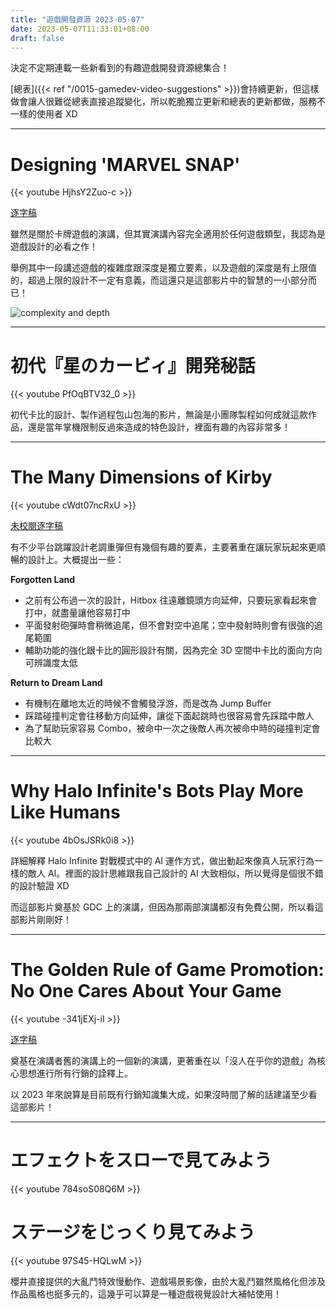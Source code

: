 ```yaml
---
title: "遊戲開發資源 2023-05-07"
date: 2023-05-07T11:33:01+08:00
draft: false
---
```


決定不定期連載一些新看到的有趣遊戲開發資源總集合！

[總表]({{< ref "/0015-gamedev-video-suggestions" >}})會持續更新，但這樣做會讓人很難從總表直接追蹤變化，所以乾脆獨立更新和總表的更新都做，服務不一樣的使用者 XD

---

# Designing 'MARVEL SNAP'

{{< youtube HjhsY2Zuo-c >}}

[逐字稿](https://blog.chosenconcept.dev/GDC-transcript/transcript.html?v=HjhsY2Zuo-c&l=en)

雖然是關於卡牌遊戲的演講，但其實演講內容完全適用於任何遊戲類型，我認為是遊戲設計的必看之作！

舉例其中一段講述遊戲的複雜度跟深度是獨立要素，以及遊戲的深度是有上限值的，超過上限的設計不一定有意義，而這還只是這部影片中的智慧的一小部分而已！

![complexity and depth](/images/posts/game-design/0015/13.png)

---

# 初代『星のカービィ』開発秘話

{{< youtube PfOqBTV32_0 >}}

初代卡比的設計、製作過程包山包海的影片，無論是小團隊製程如何成就這款作品，還是當年掌機限制反過來造成的特色設計，裡面有趣的內容非常多！

---

# The Many Dimensions of Kirby

{{< youtube cWdt07ncRxU >}}

[未校閱逐字稿](https://blog.chosenconcept.dev/GDC-transcript/transcript.html?v=cWdt07ncRxU&l=en)

有不少平台跳躍設計老調重彈但有幾個有趣的要素，主要著重在讓玩家玩起來更順暢的設計上。大概提出一些：

**Forgotten Land**

- 之前有公布過一次的設計，Hitbox 往遠離鏡頭方向延伸，只要玩家看起來會打中，就盡量讓他容易打中
- 平面發射砲彈時會稍微追尾，但不會對空中追尾；空中發射時則會有很強的追尾範圍
- 輔助功能的強化跟卡比的圓形設計有關，因為完全 3D 空間中卡比的面向方向可辨識度太低

**Return to Dream Land**

- 有機制在離地太近的時候不會觸發浮游，而是改為 Jump Buffer
- 踩踏碰撞判定會往移動方向延伸，讓從下面起跳時也很容易會先踩踏中敵人
- 為了幫助玩家容易 Combo，被命中一次之後敵人再次被命中時的碰撞判定會比較大

---

# Why Halo Infinite's Bots Play More Like Humans

{{< youtube 4bOsJSRk0i8 >}}

詳細解釋 Halo Infinite 對戰模式中的 AI 運作方式，做出動起來像真人玩家行為一樣的敵人 AI。裡面的設計思維跟我自己設計的 AI 大致相似，所以覺得是個很不錯的設計驗證 XD

而這部影片奠基於 GDC 上的演講，但因為那兩部演講都沒有免費公開，所以看這部影片剛剛好！

---

# The Golden Rule of Game Promotion: No One Cares About Your Game

{{< youtube -341jEXj-iI >}}

[逐字稿](https://blog.chosenconcept.dev/GDC-transcript/transcript.html?v=-341jEXj-iI&l=en)

奠基在演講者舊的演講上的一個新的演講，更著重在以「沒人在乎你的遊戲」為核心思想進行所有行銷的詮釋上。

以 2023 年來說算是目前既有行銷知識集大成，如果沒時間了解的話建議至少看這部影片！

---

# エフェクトをスローで見てみよう

{{< youtube 784soS08Q6M >}}

# ステージをじっくり見てみよう

{{< youtube 97S45-HQLwM >}}

櫻井直接提供的大亂鬥特效慢動作、遊戲場景影像，由於大亂鬥雖然風格化但涉及作品風格也挺多元的，這幾乎可以算是一種遊戲視覺設計大補帖使用！